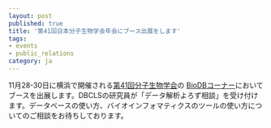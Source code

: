 ```yaml
---
layout: post
published: true
title: '第41回日本分子生物学会年会にブース出展をします'
tags:
- events
- public_relations
category: ja
---
```

11月28-30日に横浜で開催される[第41回分子生物学会](https://www2.aeplan.co.jp/mbsj2018/index.html)の
[BioDBコーナー](https://www2.aeplan.co.jp/mbsj2018/japanese/special/special_2.pdf)においてブースを出展します。DBCLSの研究員が「データ解析よろず相談」を受け付けます。データベースの使い方、バイオインフォマティクスのツールの使い方についてのご相談をお待ちしております。
